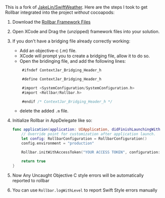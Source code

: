 This is a fork of [JakeLin/SwiftWeather](https://github.com/JakeLin/SwiftWeather). Here are the steps I took to get Rollbar integrated into the project *without* cocoapods:

 1. Download the [Rollbar Framework Files](https://github.com/rollbar/rollbar-ios/releases/download/v0.1.5/Rollbar.zip)
 2. Open XCode and Drag the (unzipped) framework files into your solution.
 3. If you don't have a bridging file already correctly working:
    * Add an objective-c (.m) file.
    * XCode will prompt you to create a bridging file, allow it to do so.
    * Open the bridinging file, and add the following lines:
      ```objective-c
       #ifndef ContextJar_Bridging_Header_h

       #define ContextJar_Bridging_Header_h

       #import <SystemConfiguration/SystemConfiguration.h>
       #import <Rollbar/Rollbar.h>

       #endif /* ContextJar_Bridging_Header_h */
       ```
     * delete the added `.m` file.

 4. Initialize Rollbar in AppDelegate like so:
    ```swift
    func application(application: UIApplication, didFinishLaunchingWithOptions launchOptions: [NSObject: AnyObject]?) -> Bool     {
        // Override point for customization after application launch.
        let config: RollbarConfiguration = RollbarConfiguration()
        config.environment = "production"

        Rollbar.initWithAccessToken("YOUR ACCESS TOKEN", configuration: config)

        return true
    }
    ```
 5. Now Any Uncaught Objective C style errors will be automatically reported to rollbar
 6. You can use `Rollbar.logWithLevel` to report Swift Style errors manually
